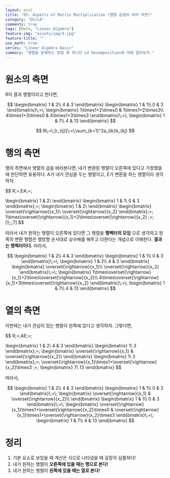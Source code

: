 ```yaml
---
layout: post
title: "05: Aspects of Matrix Multiplication (행렬 곱셈의 여러 측면)"
category: "DS/LA"
comments: true
tags: [Math, "Linear Algebra"]
feature-img: "assets/img/4.jpg"
feature-title: ""
use_math: true
series: "Linear Algebra Basic"
summary: "행렬을 분해하는 방법 중 하나인 LU Decomposition에 대해 알아보자."
---
```


# 원소의 측면

R이 결과 행렬이라고 한다면,

$$
\begin{bmatrix}
1 & 2\\
4 & 3
\end{bmatrix}
\begin{bmatrix}
1 & 1\\
0 & 3
\end{bmatrix}\;=\;
\begin{bmatrix}
1\times1+2\times0 & 1\times1+2\times3\\
4\times1+3\times0 & 4\times1+3\times3
\end{bmatrix}\;=\;
\begin{bmatrix}
1 & 7\\
4 & 13
\end{bmatrix}
$$

$$
R\;=\;[r_{ij}]\;=\;\sum_{k=1}^2a_{ik}b_{kj}
$$

# 행의 측면

행의 측면에서 행렬의 곱을 바라본다면, 내가 변환된 행렬이 오른쪽에 있다고 가정했을 때 판단하면 유용하다. A가 내가 관심을 두는 행렬이고, E가 변환을 하는 행렬이라 생각하자.

$$
R\;=\;EA\;=\;

\begin{bmatrix}
1 & 2\\
\end{bmatrix}
\begin{bmatrix}
1 & 1\\
0 & 3
\end{bmatrix}\;=\;
\begin{bmatrix}
1 & 2\\
\end{bmatrix}
\begin{bmatrix}
\overset{\rightarrow}{x_1}\\
\overset{\rightarrow}{x_2}
\end{bmatrix}\;=\;
1\times\overset{\rightarrow}{x_1}+2\times\overset{\rightarrow}{x_2}
\;=\;[1\;\;\;7]
$$

따라서 내가 원하는 행렬이 오른쪽에 있다면 그 행렬을 **행벡터의 모임** 으로 생각하고 왼쪽의 변환 행렬은 행방향 순서대로 상수배를 해주고 더한다는 개념으로 이해한다. **결과는 행벡터이다.** 따라서,

$$
\begin{bmatrix}
1 & 2\\
4 & 3
\end{bmatrix}
\begin{bmatrix}
1 & 1\\
0 & 3
\end{bmatrix}\;=\;
\begin{bmatrix}
1 & 2\\
4 & 3
\end{bmatrix}
\begin{bmatrix}
\overset{\rightarrow}{x_1}\\
\overset{\rightarrow}{x_2}
\end{bmatrix}\;=\;
\begin{bmatrix}
1\times\overset{\rightarrow}{x_1}+2\times\overset{\rightarrow}{x_2}\\
4\times\overset{\rightarrow}{x_1}+3\times\overset{\rightarrow}{x_2}
\end{bmatrix}\;=\;
\begin{bmatrix}
1 & 7\\
4 & 13
\end{bmatrix}
$$

# 열의 측면

이번에는 내가 관심이 있는 행렬이 왼쪽에 있다고 생각하자. 그렇다면,

$$
R\;=\;AE\;=\;

\begin{bmatrix}
1 & 2\\
4 & 3
\end{bmatrix}
\begin{bmatrix}
1\\
3
\end{bmatrix}\;=\;
\begin{bmatrix}
\overset{\rightarrow}{x_1} & \overset{\rightarrow}{x_2}\\
\end{bmatrix}
\begin{bmatrix}
1\\
3
\end{bmatrix}\;=\;
\overset{\rightarrow}{x_1}\times1+\overset{\rightarrow}{x_2}\times3
\;=\;
\begin{bmatrix}
7\\
13
\end{bmatrix}
$$

따라서,

$$
\begin{bmatrix}
1 & 2\\
4 & 3
\end{bmatrix}
\begin{bmatrix}
1 & 1\\
0 & 3
\end{bmatrix}\;=\;
\begin{bmatrix}
\overset{\rightarrow}{x_1} & \overset{\rightarrow}{x_2}\\
\end{bmatrix}
\begin{bmatrix}
1 & 1\\
0 & 3
\end{bmatrix}\;=\;
\begin{bmatrix}
\overset{\rightarrow}{x_1}\times1+\overset{\rightarrow}{x_2}\times0 &
\overset{\rightarrow}{x_1}\times1+\overset{\rightarrow}{x_2}\times3
\end{bmatrix}\;=\;
\begin{bmatrix}
1 & 7\\
4 & 13
\end{bmatrix}
$$

# 정리

1. 기본 요소로 보았을 때 계산은 식으로 나타냈을 때 굉장히 심플하다!
2. 내가 원하는 행렬이 **오른쪽에 있을 때는 행으로 본다!**
3. 내가 원하는 행렬이 **왼쪽에 있을 때는 열로 본다!**

